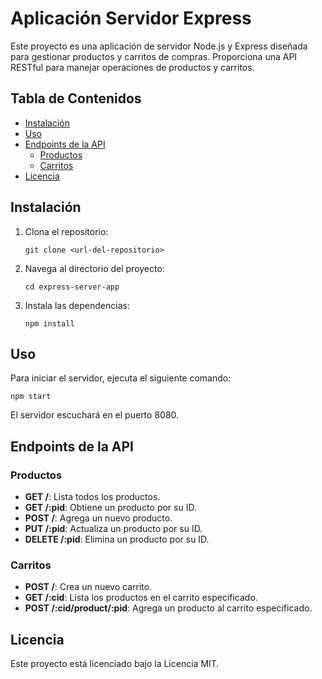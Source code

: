 # Aplicación Servidor Express

Este proyecto es una aplicación de servidor Node.js y Express diseñada para gestionar productos y carritos de compras. Proporciona una API RESTful para manejar operaciones de productos y carritos.

## Tabla de Contenidos

- [Instalación](#instalación)
- [Uso](#uso)
- [Endpoints de la API](#endpoints-de-la-api)
  - [Productos](#productos)
  - [Carritos](#carritos)
- [Licencia](#licencia)

## Instalación

1. Clona el repositorio:
   ```
   git clone <url-del-repositorio>
   ```
2. Navega al directorio del proyecto:
   ```
   cd express-server-app
   ```
3. Instala las dependencias:
   ```
   npm install
   ```

## Uso

Para iniciar el servidor, ejecuta el siguiente comando:
```
npm start
```
El servidor escuchará en el puerto 8080.

## Endpoints de la API

### Productos

- **GET /**: Lista todos los productos.
- **GET /:pid**: Obtiene un producto por su ID.
- **POST /**: Agrega un nuevo producto.
- **PUT /:pid**: Actualiza un producto por su ID.
- **DELETE /:pid**: Elimina un producto por su ID.

### Carritos

- **POST /**: Crea un nuevo carrito.
- **GET /:cid**: Lista los productos en el carrito especificado.
- **POST /:cid/product/:pid**: Agrega un producto al carrito especificado.

## Licencia

Este proyecto está licenciado bajo la Licencia MIT.